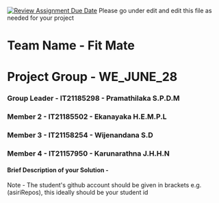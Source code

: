 [![Review Assignment Due Date](https://classroom.github.com/assets/deadline-readme-button-24ddc0f5d75046c5622901739e7c5dd533143b0c8e959d652212380cedb1ea36.svg)](https://classroom.github.com/a/2d9khxo6)
Please go under edit and edit this file as needed for your project

# Team Name - Fit Mate
# Project Group - WE_JUNE_28
### Group Leader - IT21185298 - Pramathilaka S.P.D.M
### Member 2 - IT21185502 - Ekanayaka H.E.M.P.L
### Member 3 - IT21158254 - Wijenandana S.D 
### Member 4 - IT21157950 - Karunarathna J.H.H.N

#### Brief Description of your Solution - 

Note - The student's github account should be given in brackets e.g. (asiriRepos), this ideally should be your student id 

